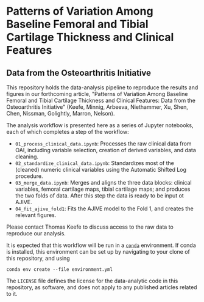 # Patterns of Variation Among Baseline Femoral and Tibial Cartilage Thickness and Clinical Features
## Data from the Osteoarthritis Initiative

This repository holds the data-analysis pipeline to reproduce the results and figures in our forthcoming article, "Patterns of Variation Among Baseline Femoral and Tibial Cartilage Thickness and Clinical Features: Data from the Osteoarthritis Initiative" (Keefe, Minnig, Arbeeva, Niethammer, Xu, Shen, Chen, Nissman, Golightly, Marron, Nelson). 

The analysis workflow is presented here as a series of Jupyter notebooks, each of which completes a step of the workflow:

* `01_process_clinical_data.ipynb`: Processes the raw clinical data from OAI, including variable selection, creation of derived variables, and data cleaning.
* `02_standardize_clinical_data.ipynb`: Standardizes most of the (cleaned) numeric clinical variables using the Automatic Shifted Log procedure.
* `03_merge_data.ipynb`: Merges and aligns the three data blocks: clinical variables, femoral cartilage maps, tibial cartilage maps; and produces the two folds of data. After this step the data is ready to be input ot AJIVE.
* `04_fit_ajive_fold1`: Fits the AJIVE model to the Fold 1, and creates the relevant figures. 

Please contact Thomas Keefe to discuss access to the raw data to reproduce our analysis.

It is expected that this workflow will be run in a [`conda`](https://docs.conda.io/projects/conda/en/latest/user-guide/concepts/data-science.html) environment. If conda is installed, this environment can be set up by navigating to your clone of this repository, and using

```
conda env create --file environment.yml
```

The `LICENSE` file defines the license for the data-analytic code in this repository, as software, and does not apply to any published articles related to it.